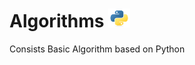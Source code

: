 # Algorithms <img src="https://raw.githubusercontent.com/devicons/devicon/master/icons/python/python-original.svg" width="35" height="30">
 Consists Basic Algorithm based on Python

